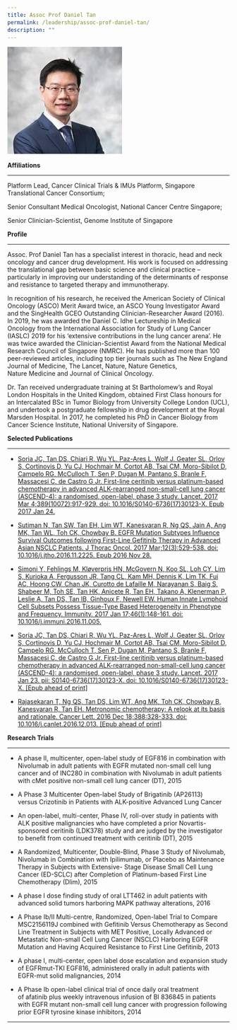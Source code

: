 ```yaml
---
title: Assoc Prof Daniel Tan
permalink: /leadership/assoc-prof-daniel-tan/
description: ""
---
```

![Assoc Prof Daniel Tan](/images/Leaders/assoc%20prof%20daniel%20tan.png)

**Affiliations** 

* * *

Platform Lead, Cancer Clinical Trials & IMUs Platform, Singapore Translational Cancer Consortium; 

Senior Consultant Medical Oncologist, National Cancer Centre Singapore; 

Senior Clinician-Scientist, Genome Institute of Singapore 

**Profile** 

* * *

Assoc. Prof Daniel Tan has a specialist interest in thoracic, head and neck oncology and cancer drug development. His work is focused on addressing the translational gap between basic science and clinical practice – particularly in improving our understanding of the determinants of response and resistance to targeted therapy and immunotherapy. 

In recognition of his research, he received the American Society of Clinical Oncology (ASCO) Merit Award twice, an ASCO Young Investigator Award and the SingHealth GCEO Outstanding Clinician-Researcher Award (2016). In 2019, he was awarded the Daniel C. Idhe Lectureship in Medical Oncology from the International Association for Study of Lung Cancer (IASLC) 2019 for his ‘extensive contributions in the lung cancer arena’. He was twice awarded the Clinician-Scientist Award from the National Medical Research Council of Singapore (NMRC). He has published more than 100 peer-reviewed articles, including top tier journals such as The New England Journal of Medicine, The Lancet, Nature, Nature Genetics, Nature Medicine and Journal of Clinical Oncology. 

Dr. Tan received undergraduate training at St Bartholomew’s and Royal London Hospitals in the United Kingdom, obtained First Class honours for an Intercalated BSc in Tumor Biology from University College London (UCL), and undertook a postgraduate fellowship in drug development at the Royal Marsden Hospital. In 2017, he completed his PhD in Cancer Biology from Cancer Science Institute, National University of Singapore. 

**Selected Publications** 

* * *

*   [Soria JC, Tan DS, Chiari R, Wu YL, Paz-Ares L, Wolf J, Geater SL, Orlov S, Cortinovis D, Yu CJ, Hochmair M, Cortot AB, Tsai CM, Moro-Sibilot D, Campelo RG, McCulloch T, Sen P, Dugan M, Pantano S, Branle F, Massacesi C, de Castro G Jr. First-line ceritinib versus platinum-based chemotherapy in advanced ALK-rearranged non-small-cell lung cancer (ASCEND-4): a randomised, open-label, phase 3 study. Lancet. 2017 Mar 4;389(10072):917-929. doi: 10.1016/S0140-6736(17)30123-X. Epub 2017 Jan 24.](https://www.thelancet.com/journals/lancet/article/PIIS0140-6736(17)30123-X/fulltext)  

*   [Sutiman N, Tan SW, Tan EH, Lim WT, Kanesvaran R, Ng QS, Jain A, Ang MK, Tan WL, Toh CK, Chowbay B. EGFR Mutation Subtypes Influence Survival Outcomes following First-Line Gefitinib Therapy in Advanced Asian NSCLC Patients. J Thorac Oncol. 2017 Mar;12(3):529-538. doi: 10.1016/j.jtho.2016.11.2225. Epub 2016 Nov 28.](https://pubmed.ncbi.nlm.nih.gov/27908825/)  

*   [Simoni Y, Fehlings M, Kløverpris HN, McGovern N, Koo SL, Loh CY, Lim S, Kurioka A, Fergusson JR, Tang CL, Kam MH, Dennis K, Lim TK, Fui AC, Hoong CW, Chan JK, Curotto de Lafaille M, Narayanan S, Baig S, Shabeer M, Toh SE, Tan HK, Anicete R, Tan EH, Takano A, Klenerman P, Leslie A, Tan DS, Tan IB, Ginhoux F, Newell EW. Human Innate Lymphoid Cell Subsets Possess Tissue-Type Based Heterogeneity in Phenotype and Frequency. Immunity. 2017 Jan 17;46(1):148-161. doi: 10.1016/j.immuni.2016.11.005.](https://pubmed.ncbi.nlm.nih.gov/27986455/)  

*   [Soria JC, Tan DS, Chiari R, Wu YL, Paz-Ares L, Wolf J, Geater SL, Orlov S, Cortinovis D, Yu CJ, Hochmair M, Cortot AB, Tsai CM, Moro-Sibilot D, Campelo RG, McCulloch T, Sen P, Dugan M, Pantano S, Branle F, Massacesi C, de Castro G Jr. First-line ceritinib versus platinum-based chemotherapy in advanced ALK-rearranged non-small-cell lung cancer (ASCEND-4): a randomised, open-label, phase 3 study. Lancet. 2017 Jan 23. pii: S0140-6736(17)30123-X. doi: 10.1016/S0140-6736(17)30123-X. \[Epub ahead of print\]](https://www.thelancet.com/journals/lancet/article/PIIS0140-6736(17)30123-X/fulltext)  

*   [Rajasekaran T, Ng QS, Tan DS, Lim WT, Ang MK, Toh CK, Chowbay B, Kanesvaran R, Tan EH. Metronomic chemotherapy: A relook at its basis and rationale. Cancer Lett. 2016 Dec 18;388:328-333. doi: 10.1016/j.canlet.2016.12.013. \[Epub ahead of print\]](https://pubmed.ncbi.nlm.nih.gov/28003122/) 

**Research Trials** 

* * *

*   A phase II, multicenter, open-label study of EGF816 in combination with Nivolumab in adult patients with EGFR mutated non-small cell lung cancer and of INC280 in combination with Nivolumab in adult patients with cMet positive non-small cell lung cancer (DT), 2015  

*   A Phase 3 Multicenter Open-label Study of Brigatinib (AP26113) versus Crizotinib in Patients with ALK-positive Advanced Lung Cancer  

*   An open-label, multi-center, Phase IV, roll-over study in patients with ALK positive malignancies who have completed a prior Novartis-sponsored ceritinib (LDK378) study and are judged by the investigator to benefit from continued treatment with ceritinib (DT), 2015  

*   A Randomized, Multicenter, Double-Blind, Phase 3 Study of Nivolumab, Nivolumab in Combination with Ipilimumab, or Placebo as Maintenance Therapy in Subjects with Extensive- Stage Disease Small Cell Lung Cancer (ED-SCLC) after Completion of Platinum-based First Line Chemotherapy (Dlim), 2015  

*   A phase I dose finding study of oral LTT462 in adult patients with advanced solid tumors harboring MAPK pathway alterations, 2016  

*   A Phase Ib/II Multi-centre, Randomized, Open-label Trial to Compare MSC2156119J combined with Gefitinib Versus Chemotherapy as Second Line Treatment in Subjects with MET Positive, Locally Advanced or Metastatic Non-small Cell Lung Cancer (NSCLC) Harboring EGFR Mutation and Having Acquired Resistance to First Line Gefitinib, 2013  

*   A phase I, multi-center, open label dose escalation and expansion study of EGFRmut\-TKI EGF816, administered orally in adult patients with EGFR-mut solid malignancies, 2014  

*   A Phase Ib open-label clinical trial of once daily oral treatment of afatinib plus weekly intravenous infusion of BI 836845 in patients with EGFR mutant non-small cell lung cancer with progression following prior EGFR tyrosine kinase inhibitors, 2014 

* * *